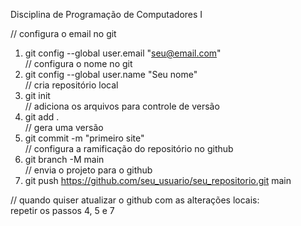 Disciplina de Programação de Computadores I <br/>
 
// configura o email no git <br/>
1. git config --global user.email "seu@email.com" <br/>
// configura o nome no git <br/>
2. git config --global user.name "Seu nome" <br/>
// cria repositório local <br/>
3. git init <br/>
// adiciona os arquivos para controle de versão <br/>
4. git add . <br/>
// gera uma versão <br/>
5. git commit -m "primeiro site" <br/>
// configura a ramificação do repositório no github <br/>
6. git branch -M main <br/>
// envia o projeto para o github <br/>
7. git push https://github.com/seu_usuario/seu_repositorio.git main <br/>

// quando quiser atualizar o github com as alterações locais:<br/>
repetir os passos 4, 5 e 7
